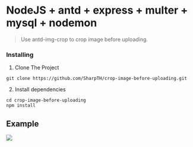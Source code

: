 # NodeJS + antd + express + multer + mysql + nodemon
>Use antd-img-crop to crop image before uploading.

### Installing

1. Clone The Project
```
git clone https://github.com/SharpTH/crop-image-before-uploading.git
```
2. Install dependencies
```
cd crop-image-before-uploading
npm install
```
## Example
![](https://github.com/SharpTH/crop-image-before-uploading/blob/main/src/images/crop-image-before-uploading.gif)

